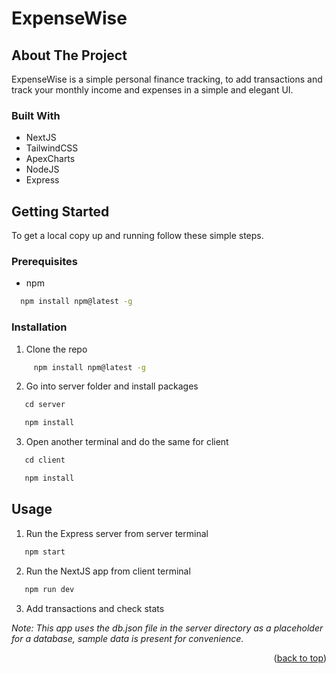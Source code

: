 <a name="readme-top"></a>

  
  

# ExpenseWise

  

<!-- ABOUT THE PROJECT -->

## About The Project

ExpenseWise is a simple personal finance tracking, to add transactions and track your monthly income and expenses in a simple and elegant UI. 
  
### Built With

- NextJS
- TailwindCSS
- ApexCharts
- NodeJS
- Express
  
  

<!-- GETTING STARTED -->

## Getting Started

To get a local copy up and running follow these simple steps.

### Prerequisites

* npm

```sh
  npm install npm@latest -g
```

### Installation


1. Clone the repo

```sh
     npm install npm@latest -g
```

2. Go into server folder and install packages

```sh
   cd server
```

```sh
   npm install
```

3. Open another terminal and do the same for client

```sh
   cd client
```

```sh
   npm install
```

<!-- USAGE EXAMPLES -->

## Usage

1. Run the Express server from server terminal

```sh
   npm start
```

2. Run the NextJS app from client terminal

```sh
   npm run dev
```

3. Add transactions and check stats


_Note: This app uses the db.json file in the server directory as a placeholder for a database, sample data is present for convenience._




<p align="right">(<a href="#readme-top">back to top</a>)</p>

